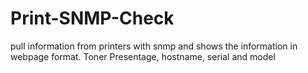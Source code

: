# Print-SNMP-Check
pull information from printers with snmp and shows the information in webpage format. Toner Presentage, hostname, serial and model
